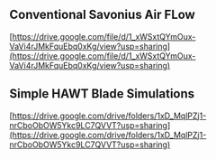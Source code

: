 ## Conventional Savonius Air FLow
[https://drive.google.com/file/d/1_xWSxtQYmOux-VaVi4rJMkFquEbq0xKg/view?usp=sharing](https://drive.google.com/file/d/1_xWSxtQYmOux-VaVi4rJMkFquEbq0xKg/view?usp=sharing)

## Simple HAWT Blade Simulations
[https://drive.google.com/drive/folders/1xD_MqlPZj1-nrCboObOW5Ykc9LC7QVVT?usp=sharing](https://drive.google.com/drive/folders/1xD_MqlPZj1-nrCboObOW5Ykc9LC7QVVT?usp=sharing)
